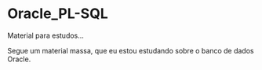 # Oracle_PL-SQL

Material para estudos...

Segue um material massa, que eu estou estudando sobre o banco de dados Oracle. 
